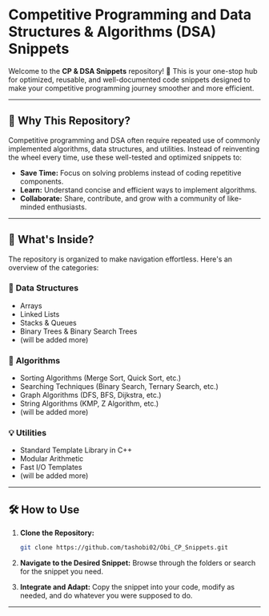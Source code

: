 # Competitive Programming and Data Structures & Algorithms (DSA) Snippets

Welcome to the **CP & DSA Snippets** repository! 🎯 This is your one-stop hub for optimized, reusable, and well-documented code snippets designed to make your competitive programming journey smoother and more efficient.

---

## 🌟 **Why This Repository?**

Competitive programming and DSA often require repeated use of commonly implemented algorithms, data structures, and utilities. Instead of reinventing the wheel every time, use these well-tested and optimized snippets to:

- **Save Time:** Focus on solving problems instead of coding repetitive components.
- **Learn:** Understand concise and efficient ways to implement algorithms.
- **Collaborate:** Share, contribute, and grow with a community of like-minded enthusiasts.

---

## 🚀 **What's Inside?**

The repository is organized to make navigation effortless. Here's an overview of the categories:

### 🔧 **Data Structures**
- Arrays
- Linked Lists
- Stacks & Queues
- Binary Trees & Binary Search Trees
- (will be added more)

### 📐 **Algorithms**
- Sorting Algorithms (Merge Sort, Quick Sort, etc.)
- Searching Techniques (Binary Search, Ternary Search, etc.)
- Graph Algorithms (DFS, BFS, Dijkstra, etc.)
- String Algorithms (KMP, Z Algorithm, etc.)
- (will be added more)

### 💡 **Utilities**
- Standard Template Library in C++ 
- Modular Arithmetic
- Fast I/O Templates
- (will be added more) 

---

## 🛠️ **How to Use**

1. **Clone the Repository:**
   ```bash
   git clone https://github.com/tashobi02/Obi_CP_Snippets.git
   ```
   
2. **Navigate to the Desired Snippet:**
   Browse through the folders or search for the snippet you need.

3. **Integrate and Adapt:**
   Copy the snippet into your code, modify as needed, and do whatever you were supposed to do.

---

